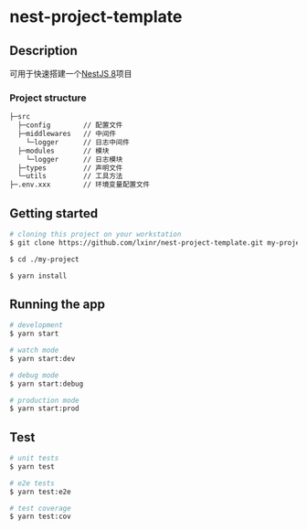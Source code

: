 

# nest-project-template
## Description

可用于快速搭建一个[NestJS 8](https://nestjs.com/)项目

### Project structure

  ```bash
  ├─src
    ├─config        // 配置文件
    ├─middlewares   // 中间件
      └─logger      // 日志中间件
    ├─modules       // 模块
      └─logger      // 日志模块
    ├─types         // 声明文件
    └─utils         // 工具方法
  ├─.env.xxx        // 环境变量配置文件
  ```

## Getting started

```bash
# cloning this project on your workstation
$ git clone https://github.com/lxinr/nest-project-template.git my-project

$ cd ./my-project

$ yarn install
```

## Running the app

```bash
# development
$ yarn start

# watch mode
$ yarn start:dev

# debug mode
$ yarn start:debug

# production mode
$ yarn start:prod
```

## Test

```bash
# unit tests
$ yarn test

# e2e tests
$ yarn test:e2e

# test coverage
$ yarn test:cov
```
